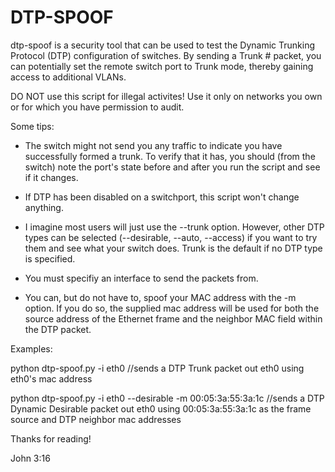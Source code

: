 # DTP-SPOOF
dtp-spoof is a security tool that can be used to test the Dynamic Trunking Protocol (DTP) configuration of switches. By sending a Trunk # packet, you can potentially set the remote switch port to Trunk mode, thereby gaining access to additional VLANs.

DO NOT use this script for illegal activites! Use it only on networks you own or for which you have permission to audit.

Some tips:
- The switch might not send you any traffic to indicate you have successfully formed a trunk. To verify that it has, you should (from the switch) note the port's state before and after you run the script and see if it changes.

- If DTP has been disabled on a switchport, this script won't change anything.

- I imagine most users will just use the --trunk option. However, other DTP types can be selected (--desirable, --auto, --access) if you want to try them and see what your switch does. Trunk is the default if no DTP type is specified.

- You must specifiy an interface to send the packets from. 

- You can, but do not have to, spoof your MAC address with the -m option. If you do so, the supplied mac address will be used for both the source address of the Ethernet frame and the neighbor MAC field within the DTP packet.


Examples:

python dtp-spoof.py -i eth0 //sends a DTP Trunk packet out eth0 using eth0's mac address

python dtp-spoof.py -i eth0 --desirable -m 00:05:3a:55:3a:1c //sends a DTP Dynamic Desirable packet out eth0 using 00:05:3a:55:3a:1c as the frame source and DTP neighbor mac addresses

Thanks for reading!

John 3:16
